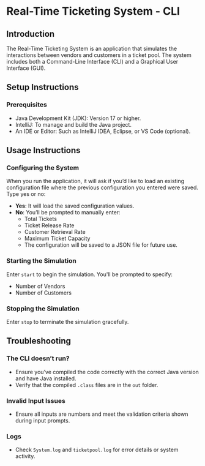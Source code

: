# Real-Time Ticketing System - CLI

## Introduction
The Real-Time Ticketing System is an application that simulates the interactions between vendors and customers in a ticket pool. The system includes both a Command-Line Interface (CLI) and a Graphical User Interface (GUI).

## Setup Instructions

### Prerequisites
- Java Development Kit (JDK): Version 17 or higher.
- IntelliJ: To manage and build the Java project.
- An IDE or Editor: Such as IntelliJ IDEA, Eclipse, or VS Code (optional).

## Usage Instructions

### Configuring the System
When you run the application, it will ask if you’d like to load an existing configuration file where the previous configuration you entered were saved. Type yes or no:
- **Yes**: It will load the saved configuration values.
- **No**: You’ll be prompted to manually enter:
  - Total Tickets
  - Ticket Release Rate
  - Customer Retrieval Rate
  - Maximum Ticket Capacity
  - The configuration will be saved to a JSON file for future use.

### Starting the Simulation
Enter `start` to begin the simulation. You'll be prompted to specify:
- Number of Vendors
- Number of Customers

### Stopping the Simulation
Enter `stop` to terminate the simulation gracefully.

## Troubleshooting

### The CLI doesn’t run?
- Ensure you’ve compiled the code correctly with the correct Java version and have Java installed.
- Verify that the compiled `.class` files are in the `out` folder.

### Invalid Input Issues
- Ensure all inputs are numbers and meet the validation criteria shown during input prompts.

### Logs
- Check `System.log` and `ticketpool.log` for error details or system activity.
